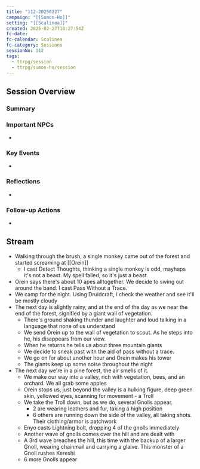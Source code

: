 ```yaml
---
title: "112-20250227"
campaign: "[[Sumon-Ho]]"
setting: "[[Scalinea]]"
created: 2025-02-27T18:27:54Z
fc-date: 
fc-calendar: Scalinea
fc-category: Sessions
sessionNo: 112
tags: 
  - ttrpg/session
  - ttrpg/sumon-ho/session
---
```


## Session Overview

### Summary

### Important NPCs

-

### Key Events

-

### Reflections

-

### Follow-up Actions

-

## Stream

- Walking through the brush, a single monkey came out of the forest and started screaming at [[Orein]]
    - I cast Detect Thoughts, thinking a single monkey is odd, mayhaps it's not a beast. My spell failed, so it's just a beast
- Orein says there's about 10 apes alltogether. We decide to swing out around the band. I cast Pass Without a Trace.
- We camp for the night. Using Druidcraft, I check the weather and see it'll be mostly cloudy
- The next day is slightly rainy, and at the end of the day as we near the end of the forest, signified by a giant wall of vegetation.
    - There's ground shaking thunder and laughter and loud talking in a language that none of us understand
    - We send Orein up to the wall of vegetation to scout. As he steps into he, his disappears from our view.
    - When he returns he tells us about three mountain giants
    - We decide to sneak past with the aid of pass without a trace.
    - We go on for about another hour and Orein makes his tower
    - The giants keep up some noise throughout the night
- The next day we're in a pine forest, the air smells of it.
    - We make our way into a valley, rich with vegetation, bees, and an orchard. We all grab some apples
    - Orein stops us, just beyond the valley is a hulking figure, deep green skin, yellowed eyes, scanning for movement - a Troll
    - We take the Troll down, but as we do, several Gnolls appear. 
        - 2 are wearing leathers and fur, taking a high position
        - 6 others are running down the side of the valley, all taking shots. Their clothing/armor is patchwork
    - Enyo casts Lightning bolt, dropping 4 of the gnolls immediately
    - Another wave of gnolls comes over the hill and are dealt with
    - A 3rd wave breaches the hill, this time with the backup of a larger Gnoll, wearing chainmail and carrying a glaive. This monster of a Gnoll rushes Kereshi
    - 6 more Gnolls appear